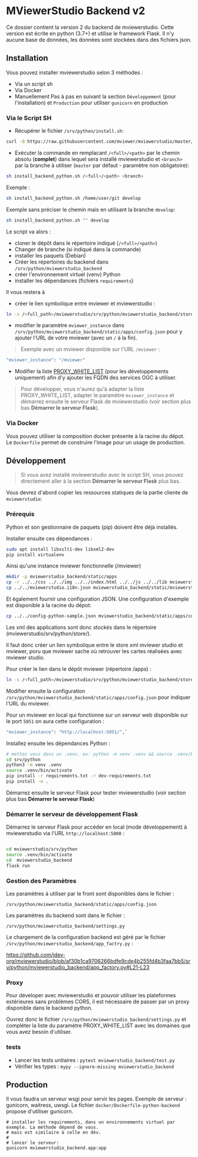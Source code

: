 # MViewerStudio Backend v2

Ce dossier contient la version 2 du backend de mviewerstudio. Cette version est
écrite en python (3.7+) et utilise le framework Flask. Il n'y aucune base de
données, les données sont stockées dans des fichiers json.

## Installation

Vous pouvez installer mviewerstudio selon 3 méthodes :
- Via un script sh
- Via Docker
- Manuellement Pas à pas en suivant la section `Développement` (pour l'installation) et `Production` pour utiliser `gunicorn` en production

### Via le Script SH

- Récupérer le fichier `/srv/python/install.sh`:

```bash
curl -O https://raw.githubusercontent.com/mviewer/mviewerstudio/master/srv/python/install_backend_python.sh
```

- Exécuter la commande en remplacant `/<full>/<path>` par le chemin absolu (**complet**) dans lequel sera installé mviewerstudio et `<branch>` par la branche à utiliser (`master` par défaut - paramètre non obligatoire):

```bash
sh install_backend_python.sh /<full>/<path> <branch>
```

Exemple :
```bash
sh install_backend_python.sh /home/user/git develop
```

Exemple sans préciser le chemin mais en utilisant la branche `develop`: 
```bash
sh install_backend_python.sh "" develop
```

Le script va alors :
- cloner le dépôt dans le répertoire indiqué (`/<full>/<path>`)
- Changer de branche (si indiqué dans la commande)
- installer les paquets (Debian)
- Créer les répertoires du backend dans `/srv/python/mviewerstudio_backend`
- créer l'environnement virtuel (venv) Python
- installer les dépendances (fichiers `requirements`)

Il vous restera à 

- créer le lien symbolique entre mviewer et mviewerstudio :

```bash
ln -s /<full_path>/mviewerstudio/srv/python/mviewerstudio_backend/store /<full_path>/mviewer/apps/store
```

- modifier le paramètre `mviewer_instance` dans `/srv/python/mviewerstudio_backend/static/apps/config.json` pour y ajouter l'URL de votre mviewer (avec un `/` à la fin).

> Exemple avec un mviewer disponible sur l'URL `/mviewer` :

```bash
"mviewer_instance": "/mviewer"
```

- Modifier la liste [PROXY_WHITE_LIST](https://github.com/jdev-org/mviewerstudio/tree/develop/srv/python#proxy) (pour les développements uniquement) afin d'y ajouter les FQDN des services OGC à utiliser.


> Pour développer, vous n'aurez qu'à adapter la liste PROXY_WHITE_LIST, adapter le paramètre `mviewer_instance` et démarrez ensuite le serveur Flask de mviewerstudio (voir section plus bas **Démarrer le serveur Flask**).

### Via Docker

Vous pouvez utiliser la composition docker présente à la racine du dépot. Le `Dockerfile` permet de construire l'image pour un usage de production.


## Développement

> Si vous avez installé mviewerstudio avec le script SH, vous pouvez directement aller à la section **Démarrer le serveur Flask** plus bas.

Vous devrez d'abord copier les ressources statiques de la partie cliente de `mviewerstudio`:

### Prérequis

Python et son gestionnaire de paquets (pip) doivent être déjà installés.

Installer ensuite ces dépendances :

```bash
sudo apt install libxslt1-dev libxml2-dev
pip install virtualenv
```

Ainsi qu'une instance mviewer fonctionnelle (/mviewer)


```bash
mkdir -p mviewerstudio_backend/static/apps
cp -r ../../css ../../img ../../index.html ../../js ../../lib mviewerstudio_backend/static/
cp ../../mviewerstudio.i18n.json mviewerstudio_backend/static/mviewerstudio.i18n.json
```

Et également fournir une configuration JSON. Une configuration d'exemple est disponible à la racine du dépot:

```bash
cp ../../config-python-sample.json mviewerstudio_backend/static/apps/config.json

```

Les xml des applications sont donc stockés dans le répertoire (mviewerstudio/srv/python/store/).

Il faut donc créer un lien symbolique entre le store xml mviewer studio et mviewer, poru que mviewer sache où retrouver les cartes réalisées avec mviewer studio.

Pour créer le lien dans le dépôt mviewer (répertoire /apps) :

```bash
ln -s /<full_path>/mviewerstudio/srv/python/mviewerstudio_backend/store /<full_path>/mviewer/apps/store
```

Modifier ensuite la configuration `/srv/python/mviewerstudio_backend/static/apps/config.json` pour indiquer l'URL du mviewer.

Pour un mviewer en local qui fonctionne sur un serveur web disponible sur le port `5051` on aura cette configuration :

```bash
"mviewer_instance": "http://localhost:5051/",`
```

Installez ensuite les dépendances Python :

```bash
# mettez vous dans un .venv, ex: python -m venv .venv && source .venv/bin/activate, ou via pew ou pyenv, par exemple:
cd srv/python
python3 -m venv .venv
source .venv/bin/activate
pip install -r requirements.txt -r dev-requirements.txt
pip install -e .
```

Démarrez ensuite le serveur Flask pour tester mviewerstudio (voir section plus bas **Démarrer le serveur Flask**)


### Démarrer le serveur de développement Flask

Démarrez le serveur Flask pour accéder en local (mode développement) à mviewerstudio via l'URL `http://localhost:5000` :

```bash

cd mviewerstudio/srv/python
source .venv/bin/activate
cd  mviewerstudio_backend
flask run
```

### Gestion des Paramètres

Les paramètres à utiliser par le front sont disponibles dans le fichier :

`/srv/python/mviewerstudio_backend/static/apps/config.json`

Les paramètres du backend sont dans le fichier :

`/srv/python/mviewerstudio_backend/settings.py`

Le chargement de la configuration backend est géré par le fichier `/srv/python/mviewerstudio_backend/app_factry.py` :

https://github.com/jdev-org/mviewerstudio/blob/af30b1ca9706266bdfe9cde4b255fd4b3faa7bb5/srv/python/mviewerstudio_backend/app_factory.py#L21-L23


### Proxy

Pour déveloper avec mviewerstudio et pouvoir utiliser les plateformes extérieures sans problèmes CORS, il est nécessaire de passer par un proxy disponible dans le backend python.

Ouvrez donc le fichier `/srv/python/mviewerstudio_backend/settings.py` et compléter la liste du paramètre PROXY_WHITE_LIST avec les domaines que vous avez besoin d'utiliser.

### tests

* Lancer les tests unitaires : `pytest mviewerstudio_backend/test.py`
* Vérifier les types : `mypy --ignore-missing mviewerstudio_backend`


## Production

Il vous faudra un serveur wsgi pour servir les pages. Exemple de serveur : gunicorn, waitress,
uwsgi. Le fichier `docker/Dockerfile-python-backend` propose d'utiliser gunicorn.

```
# installer les requirements, dans un environnements virtuel par exemple. La méthode dépend de vous.
# mais est similaire à celle en dév.
#
# lancer le serveur:
gunicorn mviewerstudio_backend.app:app
```
